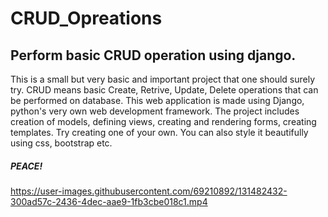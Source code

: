 # CRUD_Opreations

## Perform basic CRUD operation using django.

This is a small but very basic and important project that one should surely try. CRUD means basic Create, Retrive, Update, Delete operations that can be performed on database. 
This web application is made using Django, python's very own web development framework. The project includes creation of models, defining views, creating and rendering forms, creating templates.
Try creating one of your own. You can also style it beautifully using css, bootstrap etc.

##### PEACE!



https://user-images.githubusercontent.com/69210892/131482432-300ad57c-2436-4dec-aae9-1fb3cbe018c1.mp4


